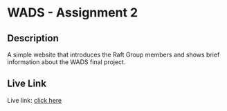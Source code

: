 # WADS - Assignment 2

## Description
A simple website that introduces the Raft Group members and shows brief information about the WADS final project.

## Live Link
Live link: [click here](https://ellisraputri.github.io/2702298116_assignment2/)


